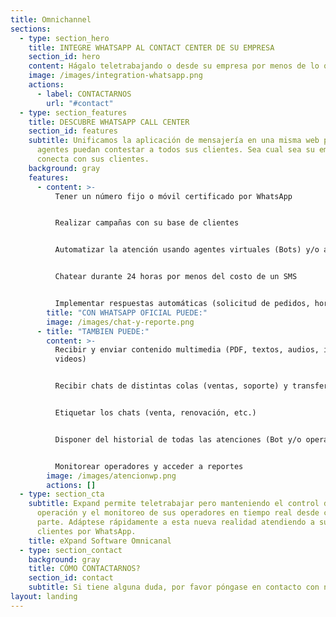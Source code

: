 ```yaml
---
title: Omnichannel
sections:
  - type: section_hero
    title: INTEGRE WHATSAPP AL CONTACT CENTER DE SU EMPRESA
    section_id: hero
    content: Hágalo teletrabajando o desde su empresa por menos de lo que vale un SMS!
    image: /images/integration-whatsapp.png
    actions:
      - label: CONTACTARNOS
        url: "#contact"
  - type: section_features
    title: DESCUBRE WHATSAPP CALL CENTER
    section_id: features
    subtitle: Unificamos la aplicación de mensajería en una misma web para que sus
      agentes puedan contestar a todos sus clientes. Sea cual sea su empresa,
      conecta con sus clientes.
    background: gray
    features:
      - content: >-
          Tener un número fijo o móvil certificado por WhatsApp


          Realizar campañas con su base de clientes


          Automatizar la atención usando agentes virtuales (Bots) y/o atenderlos por chat (operadores)


          Chatear durante 24 horas por menos del costo de un SMS


          Implementar respuestas automáticas (solicitud de pedidos, horarios, coordinación de visitas)
        title: "CON WHATSAPP OFICIAL PUEDE:"
        image: /images/chat-y-reporte.png
      - title: "TAMBIEN PUEDE:"
        content: >-
          Recibir y enviar contenido multimedia (PDF, textos, audios, imágenes y
          videos)


          Recibir chats de distintas colas (ventas, soporte) y transferir chats entre ellas


          Etiquetar los chats (venta, renovación, etc.)


          Disponer del historial de todas las atenciones (Bot y/o operadores)


          Monitorear operadores y acceder a reportes
        image: /images/atencionwp.png
        actions: []
  - type: section_cta
    subtitle: Expand permite teletrabajar pero manteniendo el control de su
      operación y el monitoreo de sus operadores en tiempo real desde cualquier
      parte. Adáptese rápidamente a esta nueva realidad atendiendo a sus
      clientes por WhatsApp.
    title: eXpand Software Omnicanal
  - type: section_contact
    background: gray
    title: CÓMO CONTACTARNOS?
    section_id: contact
    subtitle: Si tiene alguna duda, por favor póngase en contacto con nosotros
layout: landing
---
```

